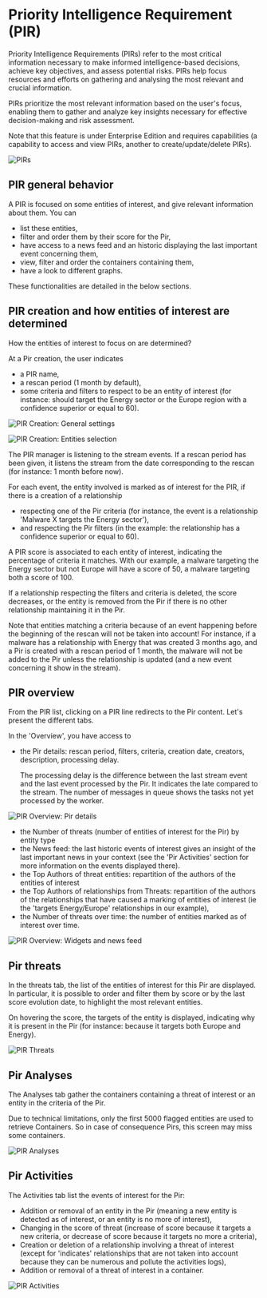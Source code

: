 # Priority Intelligence Requirement (PIR)

Priority Intelligence Requirements (PIRs) refer to the most critical information necessary to make informed intelligence-based decisions, achieve key objectives, and assess potential risks. PIRs help focus resources and efforts on gathering and analysing the most relevant and crucial information.

PIRs prioritize the most relevant information based on the user's focus, enabling them to gather and analyze key insights necessary for effective decision-making and risk assessment.

Note that this feature is under Enterprise Edition and requires capabilities (a capability to access and view PIRs, another to create/update/delete PIRs).

![PIRs](assets/pirs.png)

## PIR general behavior

A PIR is focused on some entities of interest, and give relevant information about them. You can
- list these entities,
- filter and order them by their score for the Pir,
- have access to a news feed and an historic displaying the last important event concerning them,
- view, filter and order the containers containing them,
- have a look to different graphs.

These functionalities are detailed in the below sections.

## PIR creation and how entities of interest are determined

How the entities of interest to focus on are determined?

At a Pir creation, the user indicates
- a PIR name,
- a rescan period (1 month by default),
- some criteria and filters to respect to be an entity of interest (for instance: should target the Energy sector or the Europe region with a confidence superior or equal to 60).

![PIR Creation: General settings](assets/pir-creation-1.png)

![PIR Creation: Entities selection](assets/pir-creation-2.png)


The PIR manager is listening to the stream events. If a rescan period has been given, it listens the stream from the date corresponding to the rescan (for instance: 1 month before now).

For each event, the entity involved is marked as of interest for the PIR, if there is a creation of a relationship
- respecting one of the Pir criteria (for instance, the event is a relationship 'Malware X targets the Energy sector'),
- and respecting the Pir filters (in the example: the relationship has a confidence superior or equal to 60).

A PIR score is associated to each entity of interest, indicating the percentage of criteria it matches.
With our example, a malware targeting the Energy sector but not Europe will have a score of 50, a malware targeting both a score of 100.

If a relationship respecting the filters and criteria is deleted, the score decreases, or the entity is removed from the Pir if there is no other relationship maintaining it in the Pir.

Note that entities matching a criteria because of an event happening before the beginning of the rescan will not be taken into account!
For instance, if a malware has a relationship with Energy that was created 3 months ago, and a Pir is created with a rescan period of 1 month, the malware will not be added to the Pir unless the relationship is updated (and a new event concerning it show in the stream).

## PIR overview

From the PIR list, clicking on a PIR line redirects to the Pir content. Let's present the different tabs.

In the 'Overview', you have access to
- the Pir details: rescan period, filters, criteria, creation date, creators, description, processing delay.

    The processing delay is the difference between the last stream event and the last event processed by the Pir. It indicates the late compared to the stream.
    The number of messages in queue shows the tasks not yet processed by the worker.

![PIR Overview: Pir details](assets/pir-overview-details.png)


- the Number of threats (number of entities of interest for the Pir) by entity type
- the News feed: the last historic events of interest gives an insight of the last important news in your context (see the 'Pir Activities' section for more information on the events displayed there).
- the Top Authors of threat entities: repartition of the authors of the entities of interest
- the Top Authors of relationships from Threats: repartition of the authors of the relationships that have caused a marking of entities of interest (ie the 'targets Energy/Europe' relationships in our example),
- the Number of threats over time: the number of entities marked as of interest over time.

![PIR Overview: Widgets and news feed](assets/pir-overview-widgets.png)


## Pir threats

In the threats tab, the list of the entities of interest for this Pir are displayed.
In particular, it is possible to order and filter them by score or by the last score evolution date, to highlight the most relevant entities.

On hovering the score, the targets of the entity is displayed, indicating why it is present in the Pir (for instance: because it targets both Europe and Energy).

![PIR Threats](assets/pir-threats.png)



## Pir Analyses

The Analyses tab gather the containers containing a threat of interest or an entity in the criteria of the Pir.

Due to technical limitations, only the first 5000 flagged entities are used to retrieve Containers. So in case of consequence Pirs, this screen may miss some containers.

![PIR Analyses](assets/pir-analyses.png)


## Pir Activities

The Activities tab list the events of interest for the Pir:
- Addition or removal of an entity in the Pir (meaning a new entity is detected as of interest, or an entity is no more of interest),
- Changing in the score of threat (increase of score because it targets a new criteria, or decrease of score because it targets no more a criteria),
- Creation or deletion of a relationship involving a threat of interest (except for 'indicates' relationships that are not taken into account because they can be numerous and pollute the activities logs),
- Addition or removal of a threat of interest in a container.

![PIR Activities](assets/pir-activities.png)
